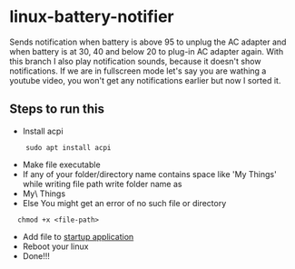 # linux-battery-notifier

Sends notification when battery is above 95 to unplug the AC adapter and when battery is at 30, 40 and below 20 to plug-in AC adapter again.
With this branch I also play notification sounds, because it doesn't show notifications.
If we are in fullscreen mode let's say you are wathing a youtube video, 
you won't get any notifications earlier but now I sorted it.

## Steps to run this

- Install acpi
``` 
    sudo apt install acpi 
```
- Make file executable
- If any of your folder/directory name contains space like 'My Things' while writing file path write folder name as
- My\ Things
- Else You might get an error of no such file or directory
```
  chmod +x <file-path>
```
- Add file to [startup application](https://www.simplified.guide/gnome/automatically-run-program-on-startup)
- Reboot your linux
- Done!!!
